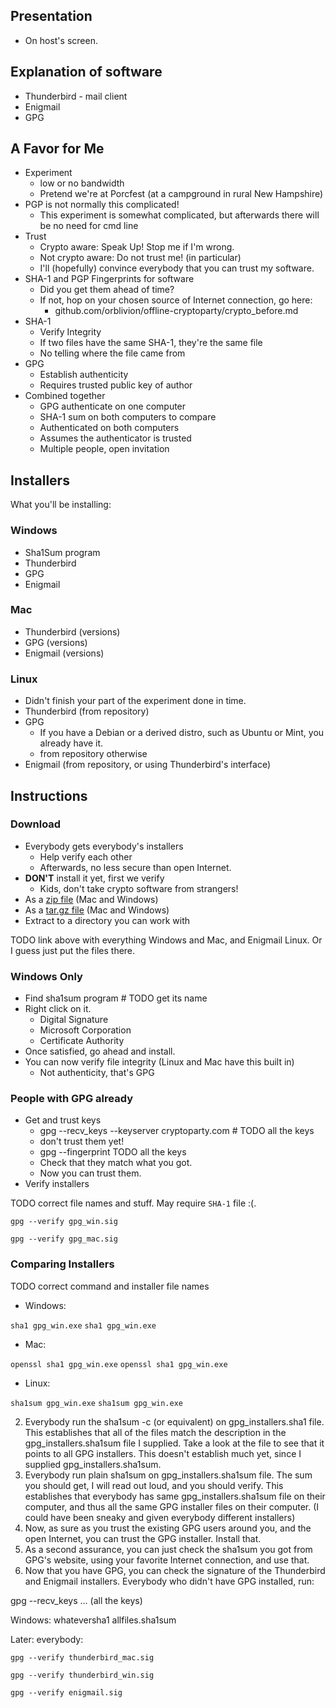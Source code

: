 ## Presentation

* On host's screen.

## Explanation of software

* Thunderbird - mail client
* Enigmail
* GPG

## A Favor for Me

* Experiment
  * low or no bandwidth
  * Pretend we're at Porcfest (at a campground in rural New Hampshire)
* PGP is not normally this complicated!
  * This experiment is somewhat complicated, but afterwards there will be no need for cmd line
* Trust
  * Crypto aware: Speak Up! Stop me if I'm wrong.
  * Not crypto aware: Do not trust me! (in particular)
  * I'll (hopefully) convince everybody that you can trust my software.
* SHA-1 and PGP Fingerprints for software
  * Did you get them ahead of time?
  * If not, hop on your chosen source of Internet connection, go here:
    * github.com/orblivion/offline-cryptoparty/crypto_before.md
* SHA-1
  * Verify Integrity
  * If two files have the same SHA-1, they're the same file
  * No telling where the file came from
* GPG
  * Establish authenticity
  * Requires trusted public key of author
* Combined together
  * GPG authenticate on one computer
  * SHA-1 sum on both computers to compare
  * Authenticated on both computers
  * Assumes the authenticator is trusted
  * Multiple people, open invitation

## Installers

What you'll be installing:

### Windows

* Sha1Sum program
* Thunderbird
* GPG
* Enigmail

### Mac

* Thunderbird (versions)
* GPG (versions)
* Enigmail (versions)

### Linux

* Didn't finish your part of the experiment done in time.
* Thunderbird (from repository)
* GPG
  * If you have a Debian or a derived distro, such as Ubuntu or Mint, you already have it.
  * from repository otherwise
* Enigmail (from repository, or using Thunderbird's interface)

## Instructions

### Download

* Everybody gets everybody's installers
  * Help verify each other
  * Afterwards, no less secure than open Internet.
* **DON'T** install it yet, first we verify
  * Kids, don't take crypto software from strangers!
* As a [zip file](installers/althecryptothings.zip) (Mac and Windows)
* As a [tar.gz file](installers/althecryptothings.tar.gz) (Mac and Windows)
* Extract to a directory you can work with

TODO link above with everything Windows and Mac, and Enigmail Linux. Or I guess just put the files there.

### Windows Only

* Find sha1sum program # TODO get its name
* Right click on it.
  * Digital Signature
  * Microsoft Corporation
  * Certificate Authority
* Once satisfied, go ahead and install.
* You can now verify file integrity (Linux and Mac have this built in)
  * Not authenticity, that's GPG

### People with GPG already

* Get and trust keys
  * gpg --recv_keys --keyserver cryptoparty.com # TODO all the keys
  * don't trust them yet!
  * gpg --fingerprint TODO all the keys
  * Check that they match what you got.
  * Now you can trust them.
* Verify installers

TODO correct file names and stuff. May require `SHA-1` file :(.

`gpg --verify gpg_win.sig`

`gpg --verify gpg_mac.sig`

### Comparing Installers

TODO correct command and installer file names

* Windows:

`sha1 gpg_win.exe`
`sha1 gpg_win.exe`

* Mac:

`openssl sha1 gpg_win.exe`
`openssl sha1 gpg_win.exe`

* Linux:

`sha1sum gpg_win.exe`
`sha1sum gpg_win.exe`

2) Everybody run the sha1sum -c (or equivalent) on gpg_installers.sha1 file. This establishes that all of the files match the description in the gpg_installers.sha1sum file I supplied. Take a look at the file to see that it points to all GPG installers. This doesn't establish much yet, since I supplied gpg_installers.sha1sum.
3) Everybody run plain sha1sum on gpg_installers.sha1sum file. The sum you should get, I will read out loud, and you should verify. This establishes that everybody has same gpg_installers.sha1sum file on their computer, and thus all the same GPG installer files on their computer. (I could have been sneaky and given everybody different installers)
4) Now, as sure as you trust the existing GPG users around you, and the open Internet, you can trust the GPG installer. Install that.
5) As a second assurance, you can just check the sha1sum you got from GPG's website, using your favorite Internet connection, and use that.
6) Now that you have GPG, you can check the signature of the Thunderbird and Enigmail installers. Everybody who didn't have GPG installed, run:

gpg --recv_keys ... (all the keys)

Windows:
whateversha1 allfiles.sha1sum



Later: everybody:


`gpg --verify thunderbird_mac.sig`

`gpg --verify thunderbird_win.sig`

`gpg --verify enigmail.sig`


